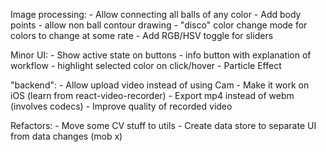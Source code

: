 
Image processing: 
	- Allow connecting all balls of any color
	- Add body points 
	- allow non ball contour drawing
	- "disco" color change mode for colors to change at some rate
	- Add RGB/HSV toggle for sliders

Minor UI:
	- Show active state on buttons
	- info button with explanation of workflow
	- highlight selected color on click/hover
	- Particle Effect

"backend":
	- Allow upload video instead of using Cam
	- Make it work on iOS (learn from react-video-recorder)
	- Export mp4 instead of webm (involves codecs)
	- Improve quality of recorded video

Refactors:
	- Move some CV stuff to utils
	- Create data store to separate UI from data changes (mob x)

